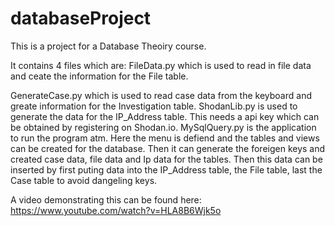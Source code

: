 # databaseProject
This is a project for a Database Theoiry course.

It contains 4 files which are:
FileData.py which is used to read in file data and ceate the information for the File table.

GenerateCase.py which is used to read case data from the keyboard and greate information for the Investigation table.
ShodanLib.py is used to generate the data for the IP_Address table. This needs a api key which can be obtained by registering on Shodan.io.
MySqlQuery.py is the application to run the program atm. Here the menu is defiend and the tables and views can be created for the database.
Then it can generate the foreigen keys and created case data, file data and Ip data for the tables.
Then this data can be inserted by first puting data into the IP_Address table, the File table, last the Case table to avoid dangeling keys.

A video demonstrating this can be found here:
https://www.youtube.com/watch?v=HLA8B6Wjk5o
